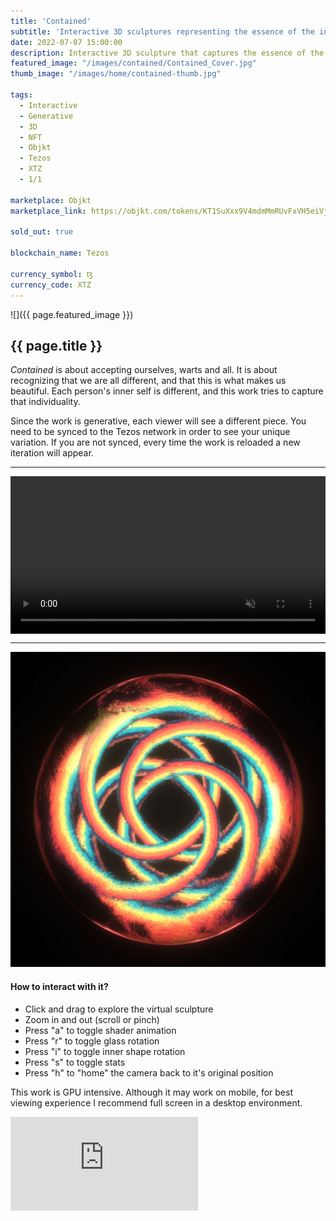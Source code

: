 ```yaml
---
title: 'Contained'
subtitle: 'Interactive 3D sculptures representing the essence of the individual'
date: 2022-07-07 15:00:00
description: Interactive 3D sculpture that captures the essence of the individual
featured_image: "/images/contained/Contained_Cover.jpg"
thumb_image: "/images/home/contained-thumb.jpg"

tags:
  - Interactive
  - Generative
  - 3D
  - NFT
  - Objkt
  - Tezos
  - XTZ
  - 1/1

marketplace: Objkt
marketplace_link: https://objkt.com/tokens/KT1SuXxx9V4mdmMmRUvFxVH5eiVj9BrUaRDu/1

sold_out: true

blockchain_name: Tezos

currency_symbol: ꜩ
currency_code: XTZ
---
```


![]({{ page.featured_image }})

## {{ page.title }}

<i>Contained</i> is about accepting ourselves, warts and all. It is about recognizing that we are all different, and that this is what makes us beautiful. Each person's inner self is different, and this work tries to capture that individuality.

Since the work is generative, each viewer will see a different piece. You need to be synced to the Tezos network in order to see your unique variation. If you are not synced, every time the work is reloaded a new iteration will appear.


---
  <video muted autoplay loop preload width="800" height="800" style="max-width: 100%; height: auto; margin: 0 auto; display: block;">
    <source src="/images/contained/contained-pre-release.m4v" type="video/m4v">
    <source src="/images/contained/contained-pre-release.mp4" type="video/mp4">
    Your browser does not support the video tag.
  </video>

---

<img src= "/images/contained/Contained_Cover_2.jpg" title="Contained" alt="Contained">

#### How to interact with it?
- Click and drag to explore the virtual sculpture
- Zoom in and out (scroll or pinch)
- Press "a" to toggle shader animation
- Press "r" to toggle glass rotation
- Press "i" to toggle inner shape rotation
- Press "s" to toggle stats
- Press "h" to "home" the camera back to it's original position

This work is GPU intensive. Although it may work on mobile, for best viewing experience I recommend full screen in a desktop environment.


<div class="frame">
	<iframe src="https://assets.objkt.media/file/assets-003/QmPmScFFyveESsSedxj9Na13dfebpRSUjDPWsdD7TcKfUo/artifact/index.html" frameborder="0" allowfullscreen></iframe>
</div>